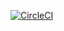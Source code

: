 [![CircleCI](https://dl.circleci.com/status-badge/img/gh/apimanov/flask-sqlite3-todo-crud.svg?style=shield)](https://dl.circleci.com/status-badge/redirect/gh/apimanov/flask-sqlite3-todo-crud)